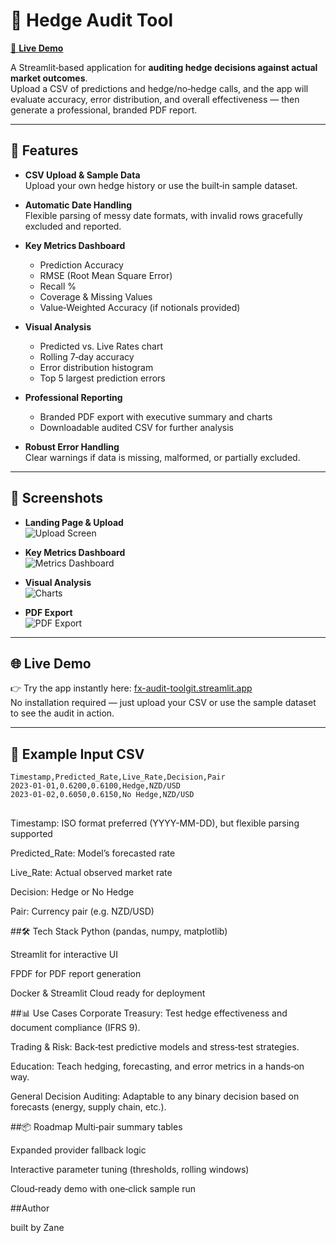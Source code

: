 # 📑 Hedge Audit Tool

[📄 **Live Demo**](https://fx-audit-toolgit.streamlit.app/)  

A Streamlit‑based application for **auditing hedge decisions against actual market outcomes**.  
Upload a CSV of predictions and hedge/no‑hedge calls, and the app will evaluate accuracy, error distribution, and overall effectiveness — then generate a professional, branded PDF report.

---

## 🚀 Features

- **CSV Upload & Sample Data**  
  Upload your own hedge history or use the built‑in sample dataset.

- **Automatic Date Handling**  
  Flexible parsing of messy date formats, with invalid rows gracefully excluded and reported.

- **Key Metrics Dashboard**  
  - Prediction Accuracy  
  - RMSE (Root Mean Square Error)  
  - Recall %  
  - Coverage & Missing Values  
  - Value‑Weighted Accuracy (if notionals provided)

- **Visual Analysis**  
  - Predicted vs. Live Rates chart  
  - Rolling 7‑day accuracy  
  - Error distribution histogram  
  - Top 5 largest prediction errors

- **Professional Reporting**  
  - Branded PDF export with executive summary and charts  
  - Downloadable audited CSV for further analysis

- **Robust Error Handling**  
  Clear warnings if data is missing, malformed, or partially excluded.

---

## 📸 Screenshots



- **Landing Page & Upload**  
  ![Upload Screen](docs/screenshot.png)

- **Key Metrics Dashboard**  
  ![Metrics Dashboard](docs/screenshot_metrics.png)

- **Visual Analysis**  
  ![Charts](docs/screenshot_charts.png)

- **PDF Export**  
  ![PDF Export](docs/screenshot_pdf.png)

---

## 🌐 Live Demo

👉 Try the app instantly here: [fx-audit-toolgit.streamlit.app](https://fx-audit-toolgit.streamlit.app/)  
No installation required — just upload your CSV or use the sample dataset to see the audit in action.

---

## 📂 Example Input CSV

```csv
Timestamp,Predicted_Rate,Live_Rate,Decision,Pair
2023-01-01,0.6200,0.6100,Hedge,NZD/USD
2023-01-02,0.6050,0.6150,No Hedge,NZD/USD
```


##
Timestamp: ISO format preferred (YYYY-MM-DD), but flexible parsing supported

Predicted_Rate: Model’s forecasted rate

Live_Rate: Actual observed market rate

Decision: Hedge or No Hedge

Pair: Currency pair (e.g. NZD/USD)

##🛠️ Tech Stack
Python (pandas, numpy, matplotlib)

Streamlit for interactive UI

FPDF for PDF report generation

Docker & Streamlit Cloud ready for deployment

##📊 Use Cases
Corporate Treasury: Test hedge effectiveness and document compliance (IFRS 9).

Trading & Risk: Back‑test predictive models and stress‑test strategies.

Education: Teach hedging, forecasting, and error metrics in a hands‑on way.

General Decision Auditing: Adaptable to any binary decision based on forecasts (energy, supply chain, etc.).

##📦 Roadmap
Multi‑pair summary tables

Expanded provider fallback logic

Interactive parameter tuning (thresholds, rolling windows)

Cloud‑ready demo with one‑click sample run

##Author

built by Zane
